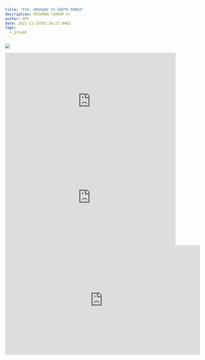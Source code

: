 ```yaml
---
title: "P14: URUGUAY VS SOUTH KOREA"
description: RESUMEN (GROUP H)
author: RPS
date: 2022-11-25T01:24:27.046Z
tags:
  - grouph
---
```

![](/static/img/22-11-24_10-12-13-328.jpg)

<iframe width="560" height="315" src="https://www.youtube-nocookie.com/embed/mR7osL7VmSc" title="YouTube video player" frameborder="0" allow="accelerometer; autoplay; clipboard-write; encrypted-media; gyroscope; picture-in-picture" allowfullscreen></iframe>

<iframe width="560" height="315" src="https://www.youtube-nocookie.com/embed/nPDWxOOxcFc" title="YouTube video player" frameborder="0" allow="accelerometer; autoplay; clipboard-write; encrypted-media; gyroscope; picture-in-picture" allowfullscreen></iframe>

<iframe width="640" height="360" frameborder="0" src="https://mega.nz/embed/HNRFnLwT#-mwffkKGouLVzOVDVbpRcEnSCAGuYr2aRgxmdRxZfKk" allowfullscreen ></iframe>